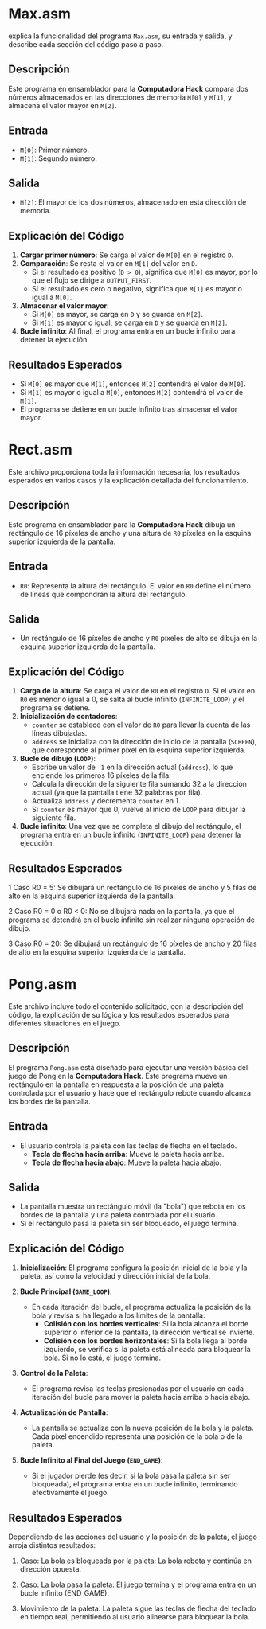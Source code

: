 
# Max.asm
explica la funcionalidad del programa `Max.asm`, su entrada y salida, y describe cada sección del código paso a paso.

## Descripción

Este programa en ensamblador para la **Computadora Hack** compara dos números almacenados en las direcciones de memoria `M[0]` y `M[1]`, y almacena el valor mayor en `M[2]`.

## Entrada

- `M[0]`: Primer número.
- `M[1]`: Segundo número.

## Salida

- `M[2]`: El mayor de los dos números, almacenado en esta dirección de memoria.

## Explicación del Código

1. **Cargar primer número**: Se carga el valor de `M[0]` en el registro `D`.
2. **Comparación**: Se resta el valor en `M[1]` del valor en `D`.
   - Si el resultado es positivo (`D > 0`), significa que `M[0]` es mayor, por lo que el flujo se dirige a `OUTPUT_FIRST`.
   - Si el resultado es cero o negativo, significa que `M[1]` es mayor o igual a `M[0]`.
3. **Almacenar el valor mayor**:
   - Si `M[0]` es mayor, se carga en `D` y se guarda en `M[2]`.
   - Si `M[1]` es mayor o igual, se carga en `D` y se guarda en `M[2]`.
4. **Bucle infinito**: Al final, el programa entra en un bucle infinito para detener la ejecución.

## Resultados Esperados

- Si `M[0]` es mayor que `M[1]`, entonces `M[2]` contendrá el valor de `M[0]`.
- Si `M[1]` es mayor o igual a `M[0]`, entonces `M[2]` contendrá el valor de `M[1]`.
- El programa se detiene en un bucle infinito tras almacenar el valor mayor.

# Rect.asm

Este archivo proporciona toda la información necesaria, los resultados esperados en varios casos y la explicación detallada del funcionamiento.


## Descripción

Este programa en ensamblador para la **Computadora Hack** dibuja un rectángulo de 16 píxeles de ancho y una altura de `R0` píxeles en la esquina superior izquierda de la pantalla.

## Entrada

- `R0`: Representa la altura del rectángulo. El valor en `R0` define el número de líneas que compondrán la altura del rectángulo.

## Salida

- Un rectángulo de 16 píxeles de ancho y `R0` píxeles de alto se dibuja en la esquina superior izquierda de la pantalla.

## Explicación del Código

1. **Carga de la altura**: Se carga el valor de `R0` en el registro `D`. Si el valor en `R0` es menor o igual a 0, se salta al bucle infinito (`INFINITE_LOOP`) y el programa se detiene.
2. **Inicialización de contadores**:
   - `counter` se establece con el valor de `R0` para llevar la cuenta de las líneas dibujadas.
   - `address` se inicializa con la dirección de inicio de la pantalla (`SCREEN`), que corresponde al primer píxel en la esquina superior izquierda.
3. **Bucle de dibujo (`LOOP`)**:
   - Escribe un valor de `-1` en la dirección actual (`address`), lo que enciende los primeros 16 píxeles de la fila.
   - Calcula la dirección de la siguiente fila sumando 32 a la dirección actual (ya que la pantalla tiene 32 palabras por fila).
   - Actualiza `address` y decrementa `counter` en 1.
   - Si `counter` es mayor que 0, vuelve al inicio de `LOOP` para dibujar la siguiente fila.
4. **Bucle infinito**: Una vez que se completa el dibujo del rectángulo, el programa entra en un bucle infinito (`INFINITE_LOOP`) para detener la ejecución.

## Resultados Esperados
1 Caso R0 = 5:
Se dibujará un rectángulo de 16 píxeles de ancho y 5 filas de alto en la esquina superior izquierda de la pantalla.

2 Caso R0 = 0 o R0 < 0:
No se dibujará nada en la pantalla, ya que el programa se detendrá en el bucle infinito sin realizar ninguna operación de dibujo.

3 Caso R0 = 20:
Se dibujará un rectángulo de 16 píxeles de ancho y 20 filas de alto en la esquina superior izquierda de la pantalla.


# Pong.asm

Este archivo incluye todo el contenido solicitado, con la descripción del código, la explicación de su lógica y los resultados esperados para diferentes situaciones en el juego.


## Descripción

El programa `Pong.asm` está diseñado para ejecutar una versión básica del juego de Pong en la **Computadora Hack**. Este programa mueve un rectángulo en la pantalla en respuesta a la posición de una paleta controlada por el usuario y hace que el rectángulo rebote cuando alcanza los bordes de la pantalla.

## Entrada

- El usuario controla la paleta con las teclas de flecha en el teclado.
  - **Tecla de flecha hacia arriba**: Mueve la paleta hacia arriba.
  - **Tecla de flecha hacia abajo**: Mueve la paleta hacia abajo.

## Salida

- La pantalla muestra un rectángulo móvil (la "bola") que rebota en los bordes de la pantalla y una paleta controlada por el usuario.
- Si el rectángulo pasa la paleta sin ser bloqueado, el juego termina.

## Explicación del Código

1. **Inicialización**: El programa configura la posición inicial de la bola y la paleta, así como la velocidad y dirección inicial de la bola.
  
2. **Bucle Principal (`GAME_LOOP`)**:
   - En cada iteración del bucle, el programa actualiza la posición de la bola y revisa si ha llegado a los límites de la pantalla:
     - **Colisión con los bordes verticales**: Si la bola alcanza el borde superior o inferior de la pantalla, la dirección vertical se invierte.
     - **Colisión con los bordes horizontales**: Si la bola llega al borde izquierdo, se verifica si la paleta está alineada para bloquear la bola. Si no lo está, el juego termina.
  
3. **Control de la Paleta**:
   - El programa revisa las teclas presionadas por el usuario en cada iteración del bucle para mover la paleta hacia arriba o hacia abajo.

4. **Actualización de Pantalla**:
   - La pantalla se actualiza con la nueva posición de la bola y la paleta. Cada píxel encendido representa una posición de la bola o de la paleta.

5. **Bucle Infinito al Final del Juego (`END_GAME`)**:
   - Si el jugador pierde (es decir, si la bola pasa la paleta sin ser bloqueada), el programa entra en un bucle infinito, terminando efectivamente el juego.

## Resultados Esperados
Dependiendo de las acciones del usuario y la posición de la paleta, el juego arroja distintos resultados:

1. Caso: La bola es bloqueada por la paleta:
La bola rebota y continúa en dirección opuesta.

2. Caso: La bola pasa la paleta:
El juego termina y el programa entra en un bucle infinito (END_GAME).

3. Movimiento de la paleta:
La paleta sigue las teclas de flecha del teclado en tiempo real, permitiendo al usuario alinearse para bloquear la bola.

